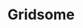 ---
title: "Gridsome"
icon: images/icons/gridsome.svg
official_url: https://gridsome.org/
vitalstats_url: https://www.staticgen.com/gridsome
taxonomy: ssg
---